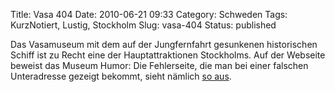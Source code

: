 Title: Vasa 404
Date: 2010-06-21 09:33
Category: Schweden
Tags: KurzNotiert, Lustig, Stockholm
Slug: vasa-404
Status: published

Das Vasamuseum mit dem auf der Jungfernfahrt gesunkenen historischen
Schiff ist zu Recht eine der Hauptattraktionen Stockholms. Auf der
Webseite beweist das Museum Humor: Die Fehlerseite, die man bei einer
falschen Unteradresse gezeigt bekommt, sieht nämlich [so
aus](http://vasamuseet.se/gibtsnicht).

